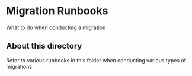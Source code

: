 # Migration Runbooks

What to do when conducting a migration

## About this directory

Refer to various runbooks in this folder when conducting various types of migrations


